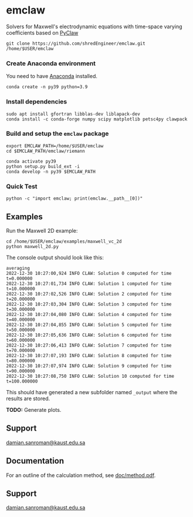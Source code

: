emclaw
======

Solvers for Maxwell's electrodynamic equations with time-space varying coefficients based on [PyClaw]([https://alals](http://www.clawpack.org/pyclaw/index.html))

    git clone https://github.com/shredEngineer/emclaw.git /home/$USER/emclaw

### Create Anaconda environment

You need to have [Anaconda](https://docs.anaconda.com/anaconda/install/) installed. 

    conda create -n py39 python=3.9

### Install dependencies


    sudo apt install gfortran libblas-dev liblapack-dev
	conda install -c conda-forge numpy scipy matplotlib petsc4py clawpack

### Build and setup the `emclaw` package

	export EMCLAW_PATH=/home/$USER/emclaw
	cd $EMCLAW_PATH/emclaw/riemann

	conda activate py39
	python setup.py build_ext -i
	conda develop -n py39 $EMCLAW_PATH

### Quick Test 

	python -c "import emclaw; print(emclaw.__path__[0])"

## Examples

Run the Maxwell 2D example:

	cd /home/$USER/emclaw/examples/maxwell_vc_2d
	python maxwell_2d.py

The console output should look like this:

	averaging
	2022-12-30 10:27:00,924 INFO CLAW: Solution 0 computed for time t=0.000000
	2022-12-30 10:27:01,734 INFO CLAW: Solution 1 computed for time t=10.000000
	2022-12-30 10:27:02,526 INFO CLAW: Solution 2 computed for time t=20.000000
	2022-12-30 10:27:03,304 INFO CLAW: Solution 3 computed for time t=30.000000
	2022-12-30 10:27:04,080 INFO CLAW: Solution 4 computed for time t=40.000000
	2022-12-30 10:27:04,855 INFO CLAW: Solution 5 computed for time t=50.000000
	2022-12-30 10:27:05,636 INFO CLAW: Solution 6 computed for time t=60.000000
	2022-12-30 10:27:06,413 INFO CLAW: Solution 7 computed for time t=70.000000
	2022-12-30 10:27:07,193 INFO CLAW: Solution 8 computed for time t=80.000000
	2022-12-30 10:27:07,974 INFO CLAW: Solution 9 computed for time t=90.000000
	2022-12-30 10:27:08,750 INFO CLAW: Solution 10 computed for time t=100.000000

This should have generated a new subfolder named `_output` where the results are stored.

**TODO:** Generate plots.

## Support
[damian.sanroman@kaust.edu.sa](mailto:damian.sanroman@kaust.edu.sa)

## Documentation

For an outline of the calculation method, see [doc/method.pdf](doc/method.pdf).

## Support
[damian.sanroman@kaust.edu.sa](mailto:damian.sanroman@kaust.edu.sa)
